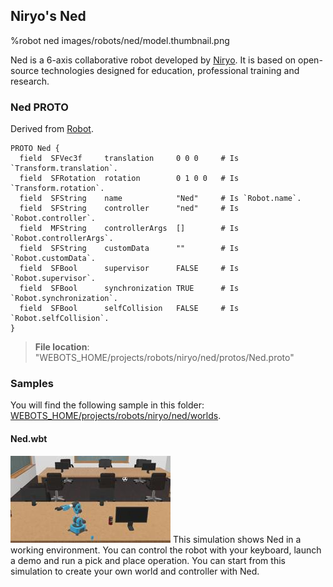 ## Niryo's Ned

%robot ned images/robots/ned/model.thumbnail.png

Ned is a 6-axis collaborative robot developed by [Niryo](https://niryo.com/). It is  based on open-source technologies designed for education, professional training and research.

### Ned PROTO

Derived from [Robot](../reference/robot.md).

```
PROTO Ned {
  field  SFVec3f     translation     0 0 0     # Is `Transform.translation`.
  field  SFRotation  rotation        0 1 0 0   # Is `Transform.rotation`.
  field  SFString    name            "Ned"     # Is `Robot.name`.
  field  SFString    controller      "ned"     # Is `Robot.controller`.
  field  MFString    controllerArgs  []        # Is `Robot.controllerArgs`.
  field  SFString    customData      ""        # Is `Robot.customData`.
  field  SFBool      supervisor      FALSE     # Is `Robot.supervisor`.
  field  SFBool      synchronization TRUE      # Is `Robot.synchronization`.
  field  SFBool      selfCollision   FALSE     # Is `Robot.selfCollision`.
}
```

> **File location**: "WEBOTS\_HOME/projects/robots/niryo/ned/protos/Ned.proto"

### Samples

You will find the following sample in this folder: [WEBOTS\_HOME/projects/robots/niryo/ned/worlds](https://github.com/omichel/webots/tree/released/projects/robots/niryo/ned/worlds).


#### Ned.wbt

![ned.wbt.png](images/robots/ned/ned.wbt.thumbnail.jpg) This simulation shows Ned in a working environment. You can control the robot with your keyboard, launch a demo and run a pick and place operation. You can start from this simulation to create your own world and controller with Ned. 
